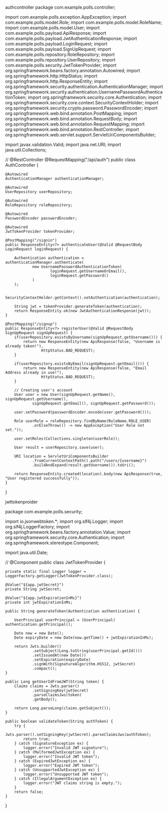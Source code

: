 authcontroller
package com.example.polls.controller;

import com.example.polls.exception.AppException;
import com.example.polls.model.Role;
import com.example.polls.model.RoleName;
import com.example.polls.model.User;
import com.example.polls.payload.ApiResponse;
import com.example.polls.payload.JwtAuthenticationResponse;
import com.example.polls.payload.LoginRequest;
import com.example.polls.payload.SignUpRequest;
import com.example.polls.repository.RoleRepository;
import com.example.polls.repository.UserRepository;
import com.example.polls.security.JwtTokenProvider;
import org.springframework.beans.factory.annotation.Autowired;
import org.springframework.http.HttpStatus;
import org.springframework.http.ResponseEntity;
import org.springframework.security.authentication.AuthenticationManager;
import org.springframework.security.authentication.UsernamePasswordAuthenticationToken;
import org.springframework.security.core.Authentication;
import org.springframework.security.core.context.SecurityContextHolder;
import org.springframework.security.crypto.password.PasswordEncoder;
import org.springframework.web.bind.annotation.PostMapping;
import org.springframework.web.bind.annotation.RequestBody;
import org.springframework.web.bind.annotation.RequestMapping;
import org.springframework.web.bind.annotation.RestController;
import org.springframework.web.servlet.support.ServletUriComponentsBuilder;

import javax.validation.Valid;
import java.net.URI;
import java.util.Collections;

//
@RestController
@RequestMapping("/api/auth")
public class AuthController {

    @Autowired
    AuthenticationManager authenticationManager;

    @Autowired
    UserRepository userRepository;

    @Autowired
    RoleRepository roleRepository;

    @Autowired
    PasswordEncoder passwordEncoder;

    @Autowired
    JwtTokenProvider tokenProvider;

    @PostMapping("/signin")
    public ResponseEntity<?> authenticateUser(@Valid @RequestBody LoginRequest loginRequest) {

        Authentication authentication = authenticationManager.authenticate(
                new UsernamePasswordAuthenticationToken(
                        loginRequest.getUsernameOrEmail(),
                        loginRequest.getPassword()
                )
        );

        SecurityContextHolder.getContext().setAuthentication(authentication);

        String jwt = tokenProvider.generateToken(authentication);
        return ResponseEntity.ok(new JwtAuthenticationResponse(jwt));
    }

    @PostMapping("/signup")
    public ResponseEntity<?> registerUser(@Valid @RequestBody SignUpRequest signUpRequest) {
        if(userRepository.existsByUsername(signUpRequest.getUsername())) {
            return new ResponseEntity(new ApiResponse(false, "Username is already taken!"),
                    HttpStatus.BAD_REQUEST);
        }

        if(userRepository.existsByEmail(signUpRequest.getEmail())) {
            return new ResponseEntity(new ApiResponse(false, "Email Address already in use!"),
                    HttpStatus.BAD_REQUEST);
        }

        // Creating user's account
        User user = new User(signUpRequest.getName(), signUpRequest.getUsername(),
                signUpRequest.getEmail(), signUpRequest.getPassword());

        user.setPassword(passwordEncoder.encode(user.getPassword()));

        Role userRole = roleRepository.findByName(RoleName.ROLE_USER)
                .orElseThrow(() -> new AppException("User Role not set."));

        user.setRoles(Collections.singleton(userRole));

        User result = userRepository.save(user);

        URI location = ServletUriComponentsBuilder
                .fromCurrentContextPath().path("/users/{username}")
                .buildAndExpand(result.getUsername()).toUri();

        return ResponseEntity.created(location).body(new ApiResponse(true, "User registered successfully"));
    }
}

jwttokenproider

package com.example.polls.security;

import io.jsonwebtoken.*;
import org.slf4j.Logger;
import org.slf4j.LoggerFactory;
import org.springframework.beans.factory.annotation.Value;
import org.springframework.security.core.Authentication;
import org.springframework.stereotype.Component;

import java.util.Date;

//
@Component
public class JwtTokenProvider {

    private static final Logger logger = LoggerFactory.getLogger(JwtTokenProvider.class);

    @Value("${app.jwtSecret}")
    private String jwtSecret;

    @Value("${app.jwtExpirationInMs}")
    private int jwtExpirationInMs;

    public String generateToken(Authentication authentication) {

        UserPrincipal userPrincipal = (UserPrincipal) authentication.getPrincipal();

        Date now = new Date();
        Date expiryDate = new Date(now.getTime() + jwtExpirationInMs);

        return Jwts.builder()
                .setSubject(Long.toString(userPrincipal.getId()))
                .setIssuedAt(new Date())
                .setExpiration(expiryDate)
                .signWith(SignatureAlgorithm.HS512, jwtSecret)
                .compact();
    }

    public Long getUserIdFromJWT(String token) {
        Claims claims = Jwts.parser()
                .setSigningKey(jwtSecret)
                .parseClaimsJws(token)
                .getBody();

        return Long.parseLong(claims.getSubject());
    }

    public boolean validateToken(String authToken) {
        try {
            Jwts.parser().setSigningKey(jwtSecret).parseClaimsJws(authToken);
            return true;
        } catch (SignatureException ex) {
            logger.error("Invalid JWT signature");
        } catch (MalformedJwtException ex) {
            logger.error("Invalid JWT token");
        } catch (ExpiredJwtException ex) {
            logger.error("Expired JWT token");
        } catch (UnsupportedJwtException ex) {
            logger.error("Unsupported JWT token");
        } catch (IllegalArgumentException ex) {
            logger.error("JWT claims string is empty.");
        }
        return false;
    }
}


